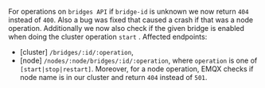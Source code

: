 For operations on `bridges API` if `bridge-id` is unknown we now return `404`
instead of `400`. Also a bug was fixed that caused a crash if that was a node
operation. Additionally we now also check if the given bridge is enabled when
doing the cluster operation `start` . Affected endpoints:
 * [cluster] `/bridges/:id/:operation`,
 * [node] `/nodes/:node/bridges/:id/:operation`, where `operation` is one of
`[start|stop|restart]`.
Moreover, for a node operation, EMQX checks if node name is in our cluster and
return `404` instead of `501`.
